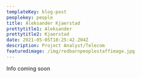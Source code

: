```yaml
---
templateKey: blog-post
peoplekey: people
title: Aleksander Kjaerstad
prettytitle1: Aleksander
prettytitle2: Kjaerstad
date: 2021-05-05T18:25:42.204Z
description: Project Analyst/Telecom
featuredimage: /img/redbarnpeoplestaffimage.jpg
---
```

Info coming soon